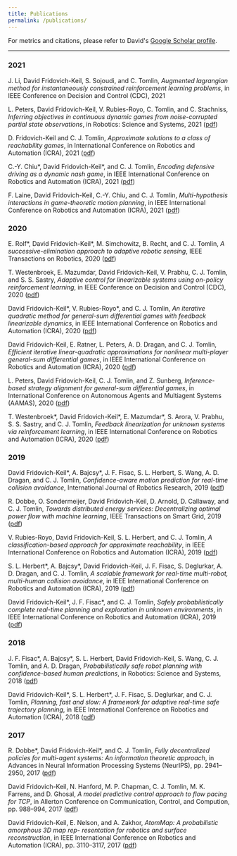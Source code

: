 ```yaml
---
title: Publications
permalink: /publications/
---
```


For metrics and citations, please refer to David's [Google Scholar profile](https://scholar.google.com/citations?user=gqyTnpQAAAAJl).

<hr>

### 2021

J. Li, David Fridovich-Keil, S. Sojoudi, and C. Tomlin, _Augmented lagrangian method for instantaneously constrained reinforcement learning problems_, in IEEE Conference on Decision and Control (CDC), 2021

L. Peters, David Fridovich-Keil, V. Rubies-Royo, C. Tomlin, and C. Stachniss, _Inferring objectives in continuous dynamic games from noise-corrupted partial state observations_, in Robotics: Science and Systems, 2021 ([pdf](https://arxiv.org/pdf/2106.03611.pdf))

D. Fridovich-Keil and C. J. Tomlin, _Approximate solutions to a class of reachability games_, in International Conference on Robotics and Automation (ICRA), 2021 ([pdf](https://arxiv.org/pdf/2011.00601.pdf))

C.-Y. Chiu\*, David Fridovich-Keil\*, and C. J. Tomlin, _Encoding defensive driving as a dynamic nash game_, in IEEE International Conference on Robotics and Automation (ICRA), 2021 ([pdf](https://arxiv.org/pdf/2011.04815.pdf))

F. Laine, David Fridovich-Keil, C.-Y. Chiu, and C. J. Tomlin, _Multi-hypothesis interactions in game-theoretic motion planning_, in IEEE International Conference on Robotics and Automation (ICRA), 2021 ([pdf](https://arxiv.org/pdf/2011.06047.pdf))

### 2020

E. Rolf\*, David Fridovich-Keil\*, M. Simchowitz, B. Recht, and C. J. Tomlin, _A successive-elimination approach to adaptive robotic sensing_, IEEE Transactions on Robotics, 2020 ([pdf](https://arxiv.org/pdf/1809.10611.pdf))

T. Westenbroek, E. Mazumdar, David Fridovich-Keil, V. Prabhu, C. J. Tomlin, and S. S. Sastry, _Adaptive control for linearizable systems using on-policy reinforcement learning_, in IEEE Conference on Decision and Control (CDC), 2020 ([pdf](https://ieeexplore.ieee.org/document/9304242/))

David Fridovich-Keil\*, V. Rubies-Royo\*, and C. J. Tomlin, _An iterative quadratic method for general-sum differential games with feedback linearizable dynamics_, in IEEE International Conference on Robotics and Automation (ICRA), 2020 ([pdf](https://arxiv.org/pdf/1910.00681.pdf))

David Fridovich-Keil, E. Ratner, L. Peters, A. D. Dragan, and C. J. Tomlin, _Efficient iterative linear-quadratic approximations for nonlinear multi-player general-sum differential games_, in IEEE International Conference on Robotics and Automation (ICRA), 2020 ([pdf](https://arxiv.org/pdf/1909.04694.pdf))

L. Peters, David Fridovich-Keil, C. J. Tomlin, and Z. Sunberg, _Inference-based strategy alignment for general-sum differential games_, in International Conference on Autonomous Agents and Multiagent Systems (AAMAS), 2020 ([pdf](https://arxiv.org/pdf/2002.04354.pdf))

T. Westenbroek\*, David Fridovich-Keil\*, E. Mazumdar\*, S. Arora, V. Prabhu, S. S. Sastry, and C. J. Tomlin, _Feedback linearization for unknown systems via reinforcement learning_, in IEEE International Conference on Robotics and Automation (ICRA), 2020 ([pdf](https://ieeexplore.ieee.org/abstract/document/9197158))

### 2019

David Fridovich-Keil\*, A. Bajcsy\*, J. F. Fisac, S. L. Herbert, S. Wang, A. D. Dragan, and C. J. Tomlin, _Confidence-aware motion prediction for real-time collision avoidance_, International Journal of Robotics Research, 2019 ([pdf](https://journals.sagepub.com/doi/pdf/10.1177/0278364919859436))

R. Dobbe, O. Sondermeijer, David Fridovich-Keil, D. Arnold, D. Callaway, and C. J. Tomlin, _Towards distributed energy services: Decentralizing optimal power flow with machine learning_, IEEE Transactions on Smart Grid, 2019 ([pdf](https://arxiv.org/pdf/1806.06790.pdf))

V. Rubies-Royo, David Fridovich-Keil, S. L. Herbert, and C. J. Tomlin, _A classification-based approach for approximate reachability_, in IEEE International Conference on Robotics and Automation (ICRA), 2019 ([pdf](https://arxiv.org/pdf/1803.03237.pdf))

S. L. Herbert\*, A. Bajcsy\*, David Fridovich-Keil, J. F. Fisac, S. Deglurkar, A. D. Dragan, and C. J. Tomlin, _A scalable framework for real-time multi-robot, multi-human collision avoidance_, in IEEE International Conference on Robotics and Automation (ICRA), 2019 ([pdf](https://ieeexplore.ieee.org/abstract/document/8794457))

David Fridovich-Keil\*, J. F. Fisac\*, and C. J. Tomlin, _Safely probabilistically complete real-time planning and exploration in unknown environments_, in IEEE International Conference on Robotics and Automation (ICRA), 2019 ([pdf](https://arxiv.org/pdf/1811.07834.pdf))

### 2018

J. F. Fisac\*, A. Bajcsy\*, S. L. Herbert, David Fridovich-Keil, S. Wang, C. J. Tomlin, and A. D. Dragan, _Probabilistically safe robot planning with confidence-based human predictions_, in Robotics: Science and Systems, 2018 ([pdf](https://arxiv.org/pdf/1806.00109.pdf))

David Fridovich-Keil\*, S. L. Herbert\*, J. F. Fisac, S. Deglurkar, and C. J. Tomlin, _Planning, fast and slow: A framework for adaptive real-time safe trajectory planning_, in IEEE International Conference on Robotics and Automation (ICRA), 2018 ([pdf](https://arxiv.org/pdf/1710.04731.pdf))

### 2017

R. Dobbe\*, David Fridovich-Keil\*, and C. J. Tomlin, _Fully decentralized policies for multi-agent systems: An information theoretic approach_, in Advances in Neural Information Processing Systems (NeurIPS), pp. 2941–2950, 2017 ([pdf](https://arxiv.org/pdf/1707.06334.pdf))

David Fridovich-Keil, N. Hanford, M. P. Chapman, C. J. Tomlin, M. K. Farrens, and D. Ghosal, _A model predictive control approach to flow pacing for TCP_, in Allerton Conference on Communication, Control, and Compution, pp. 988–994, 2017 ([pdf](https://ieeexplore.ieee.org/abstract/document/8262845/))

David Fridovich-Keil, E. Nelson, and A. Zakhor, _AtomMap: A probabilistic amorphous 3D map rep- resentation for robotics and surface reconstruction_, in IEEE International Conference on Robotics and Automation (ICRA), pp. 3110–3117, 2017 ([pdf](https://ieeexplore.ieee.org/abstract/document/7989355))

